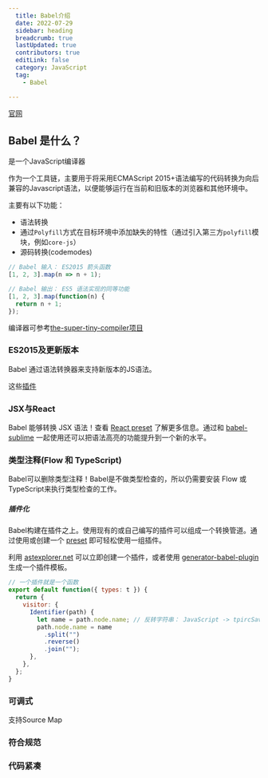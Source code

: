 ```yaml
---
  title: Babel介绍
  date: 2022-07-29
  sidebar: heading
  breadcrumb: true
  lastUpdated: true
  contributors: true
  editLink: false
  category: JavaScript
  tag:
    - Babel

---
```

[官网](https://www.babeljs.cn/docs/index.html)

## Babel 是什么？

是一个JavaScript编译器

作为一个工具链，主要用于将采用ECMAScript 2015+语法编写的代码转换为向后兼容的Javascript语法，以便能够运行在当前和旧版本的浏览器和其他环境中。

主要有以下功能：

- 语法转换
- 通过`Polyfill`方式在目标环境中添加缺失的特性（通过引入第三方`polyfill`模块，例如`core-js`）
- 源码转换(codemodes)

```js
// Babel 输入： ES2015 箭头函数
[1, 2, 3].map(n => n + 1);

// Babel 输出： ES5 语法实现的同等功能
[1, 2, 3].map(function(n) {
  return n + 1;
});
```

编译器可参考[the-super-tiny-compiler项目](https://github.com/jamiebuilds/the-super-tiny-compiler)

###  ES2015及更新版本

Babel 通过语法转换器来支持新版本的JS语法。

这些[插件](https://www.babeljs.cn/docs/plugins)

### JSX与React

Babel 能够转换 JSX 语法！查看 [React preset](https://www.babeljs.cn/docs/babel-preset-react) 了解更多信息。通过和 [babel-sublime](https://github.com/babel/babel-sublime) 一起使用还可以把语法高亮的功能提升到一个新的水平。



### 类型注释(Flow 和 TypeScript)

Babel可以删除类型注释！Babel是不做类型检查的，所以仍需要安装 Flow 或 TypeScript来执行类型检查的工作。



##### 插件化

Babel构建在插件之上。使用现有的或自己编写的插件可以组成一个转换管道。通过使用或创建一个 [preset](https://www.babeljs.cn/docs/plugins#presets) 即可轻松使用一组插件。

利用 [astexplorer.net](https://astexplorer.net/#/KJ8AjD6maa) 可以立即创建一个插件，或者使用 [generator-babel-plugin](https://github.com/babel/generator-babel-plugin) 生成一个插件模板。

```js
// 一个插件就是一个函数
export default function({ types: t }) {
  return {
    visitor: {
      Identifier(path) {
        let name = path.node.name; // 反转字符串： JavaScript -> tpircSavaJ
        path.node.name = name
          .split("")
          .reverse()
          .join("");
      },
    },
  };
}
```

### 可调式

支持Source Map

### 符合规范

### 代码紧凑

